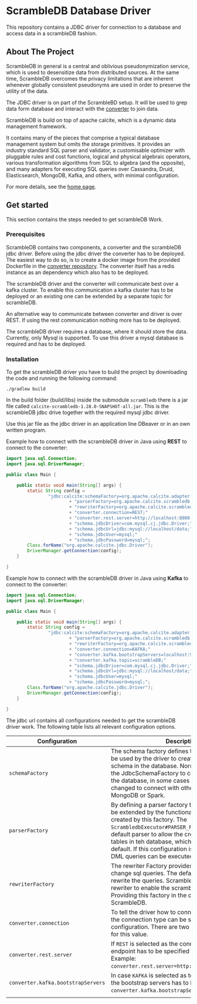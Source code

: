 
# ScrambleDB Database Driver

This repository contains a JDBC driver for connection to a database
and access data in a scrambleDB fashion.

## About The Project

ScrambleDB in general is a central and oblivious pseudonymization
service, which is used to desensitize data from distributed sources.
At the same time, ScrambleDB overcomes the privacy limitations
that are inherent whenever globally consistent pseudonyms
are used in order to preserve the utility of the data.

The JDBC driver is on part of the ScrambleBD setup. It will be used to grep
data form database and interact with the
[converter](https://github.com/n1ckl0sk0rtge/converter) to join data.

ScrambleDB is build on top of apache calcite, which
is a dynamic data management framework.

It contains many of the pieces that comprise a typical
database management system but omits the storage primitives.
It provides an industry standard SQL parser and validator,
a customisable optimizer with pluggable rules and cost functions,
logical and physical algebraic operators, various transformation
algorithms from SQL to algebra (and the opposite), and many
adapters for executing SQL queries over Cassandra, Druid,
Elasticsearch, MongoDB, Kafka, and others, with minimal
configuration.

For more details, see the [home page](http://calcite.apache.org).

## Get started

This section contains the steps needed to get scrambleDB Work.

### Prerequisites

ScrambleDB contains two components, a converter and the scrambleDB jdbc driver. Before using the jdbc driver
the converter has to be deployed. The easiest way to do so, is to create a docker image from the provided Dockerfile
in the [converter repository](https://github.com/n1ckl0sk0rtge/converter). The converter itself has a redis instance
as an dependency which also has to be deployed.

The scrambleDB driver and the converter will communicate best over a kafka cluster. To enable this communication a kafka
cluster has to be deployed or an existing one can be extended by a separate topic for scrambleDB.

An alternative way to communicate between converter and driver is over REST. If using the rest communication nothing more
has to be deployed.

The scrambleDB driver requires a database, where it should store the data. Currently, only Mysql is supported. To use this
driver a mysql database is required and has to be deployed.

### Installation

To get the scrambleDB driver you have to build the project by downloading the code and running the following command:

```shell
./gradlew build
```

In the build folder (build/libs) inside the submodule `scrambledb` there is a jar file called `calcite-scrambledb-1.28.0-SNAPSHOT-all.jar`.
This is the scrambleDB jdbc drive together with the required mysql jdbc driver.

Use this jar file as the jdbc driver in an application line DBeaver or in an own written program.

Example how to connect with the scrambleDB driver in Java using **REST** to connect to the converter:

```java
import java.sql.Connection;
import java.sql.DriverManager;

public class Main {

    public static void main(String[] args) {
        static String config =
                "jdbc:calcite:schemaFactory=org.apache.calcite.adapter.jdbc.JdbcSchema$Factory;"
                        + "parserFactory=org.apache.calcite.scrambledb.ddl.ScrambledbExecutor#PARSER_FACTORY;"
                        + "rewriterFactory=org.apache.calcite.scrambledb.rewriter.ScrambledbRewriterFactory#FACTORY;"
                        + "converter.connection=REST;"
                        + "converter.rest.server=http://localhost:8080;"
                        + "schema.jdbcDriver=com.mysql.cj.jdbc.Driver;"
                        + "schema.jdbcUrl=jdbc:mysql://localhost/data;"
                        + "schema.jdbcUser=mysql;"
                        + "schema.jdbcPassword=mysql;";
        Class.forName("org.apache.calcite.jdbc.Driver");
        DriverManager.getConnection(config);
    }

}
```

Example how to connect with the scrambleDB driver in Java using **Kafka** to connect to the converter:

```java
import java.sql.Connection;
import java.sql.DriverManager;

public class Main {

    public static void main(String[] args) {
        static String config =
                "jdbc:calcite:schemaFactory=org.apache.calcite.adapter.jdbc.JdbcSchema$Factory;"
                        + "parserFactory=org.apache.calcite.scrambledb.ddl.ScrambledbExecutor#PARSER_FACTORY;"
                        + "rewriterFactory=org.apache.calcite.scrambledb.rewriter.ScrambledbRewriterFactory#FACTORY;"
                        + "converter.connection=KAFKA;"
                        + "converter.kafka.bootstrapServers=localhost:9092;"
                        + "converter.kafka.topic=scrambleDB;"
                        + "schema.jdbcDriver=com.mysql.cj.jdbc.Driver;"
                        + "schema.jdbcUrl=jdbc:mysql://localhost/data;"
                        + "schema.jdbcUser=mysql;"
                        + "schema.jdbcPassword=mysql;";
        Class.forName("org.apache.calcite.jdbc.Driver");
        DriverManager.getConnection(config);
    }

}
```

The jdbc url contains all configurations needed to get the scrambleDB driver work. The following table lists all relevant configuration options.

| Configuration                      | Description                                                                                                                                                                                                                                                                                                                                                              |
|------------------------------------|--------------------------------------------------------------------------------------------------------------------------------------------------------------------------------------------------------------------------------------------------------------------------------------------------------------------------------------------------------------------------|
| `schemaFactory`                    | The schema factory defines the factory which will be used by the driver to create a mapping of the schema in the database. Normally this value will be the JdbcSchemaFactory to connect over jdbc with the database, in some cases the factory can be changed to connect with other databases like MongoDB or Spark.                                                     |
| `parserFactory`                    | By defining a parser factory teh default parser will be extended by the functionality of the parser created by this factory. The `ScrambledbExecutor#PARSER_FACTORY` extends the default parser to allow the creation and the drop of tables in teh database, which is not supported by default. If this configuration is not provided only DML queries can be executed. |
| `rewriterFactory`                  | The rewriter Factory provides a SQL rewriter to change sql queries. The default rewriter will not rewrite the queries. ScrambleDB uses its own rewriter to enable the scrambleDB functionality. Providing this factory in the config enables ScrambleDB.                                                                                                                 |
| `converter.connection`             | To tell the driver how to connect to the converter the connection type can be specified by this configuration. There are two option, `REST` and `KAFKA` for this value.                                                                                                                                                                                                  |
| `converter.rest.server`            | If `REST` is selected as the connection type the rest endpoint has to be specified in the config. Example: `converter.rest.server=http://localhost:8080`.                                                                                                                                                                                                                |
| `converter.kafka.bootstrapServers` | In case `KAFKA` is selected as teh connection type the bootstrap servers has to bed defined. Example: `converter.kafka.bootstrapServers=localhost:9092`.                                                                                                                                                                                                                 |
|                                    |                                                                                                                                                                                                                                                                                                                                                                          |



